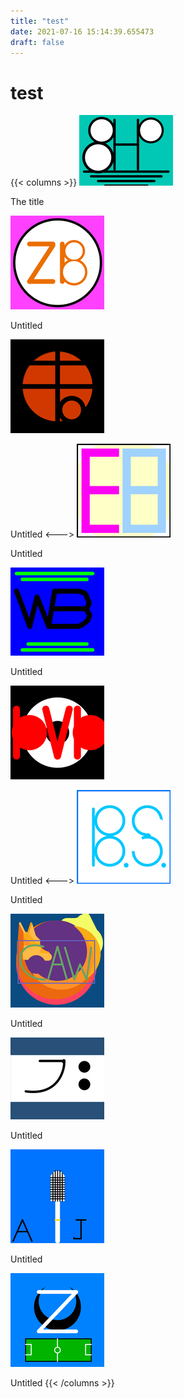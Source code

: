 ```yaml
---
title: "test"
date: 2021-07-16 15:14:39.655473
draft: false
---
```


# test
{{< columns >}}
[![The title](./images/thumb_72bff3c3-e672-11eb-b469-60f262b60b65.png)](731825eb-e672-11eb-8b0a-60f262b60b65)

The title

[![Untitled](./images/thumb_72c8cd6d-e672-11eb-a4c9-60f262b60b65.png)](73184d95-e672-11eb-8b00-60f262b60b65)

Untitled

[![Untitled](./images/thumb_72cf0f21-e672-11eb-9971-60f262b60b65.png)](73187446-e672-11eb-bc5a-60f262b60b65)

Untitled
<--->
[![Untitled](./images/thumb_72d55098-e672-11eb-bc02-60f262b60b65.png)](73187447-e672-11eb-a061-60f262b60b65)

Untitled

[![Untitled](./images/thumb_72dbb90f-e672-11eb-a248-60f262b60b65.png)](73189b27-e672-11eb-babd-60f262b60b65)

Untitled

[![Untitled](./images/thumb_72e11060-e672-11eb-b92e-60f262b60b65.png)](73189b28-e672-11eb-9180-60f262b60b65)

Untitled
<--->
[![Untitled](./images/thumb_72e7c709-e672-11eb-9d18-60f262b60b65.png)](7318c225-e672-11eb-aceb-60f262b60b65)

Untitled

[![Untitled](./images/thumb_72ed4547-e672-11eb-913a-60f262b60b65.png)](7318c226-e672-11eb-9316-60f262b60b65)

Untitled

[![Untitled](./images/thumb_72f42330-e672-11eb-b7e4-60f262b60b65.png)](7318c227-e672-11eb-ad6e-60f262b60b65)

Untitled

[![Untitled](./images/thumb_72fbeb7a-e672-11eb-b520-60f262b60b65.png)](7318e938-e672-11eb-bf78-60f262b60b65)

Untitled

[![Untitled](./images/thumb_730169ac-e672-11eb-a205-60f262b60b65.png)](7318e939-e672-11eb-9344-60f262b60b65)

Untitled
{{< /columns >}}